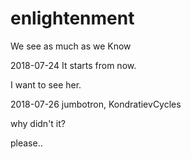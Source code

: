 # enlightenment
We see as much as we Know

2018-07-24 It starts from now.

I want to see her.

2018-07-26 jumbotron, KondratievCycles

why didn't it?

please..
